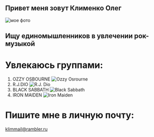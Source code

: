 ## Привет меня зовут Клименко Олег 

![мое фото](https://ok.ru/dk?cmd=PopLayerPhoto&st.layer.cmd=PopLayerPhoto&st.layer.src.p.unconfirmed=on&st.layer.plc=photoPins&st.layer.photoId=45627185792&st.layer.src.p.userId=757310848&st.layer.type=PIN&st.layer.src.type=PIN&st.cmd=userPhotopins)

## Ищу единомышленников в увлечении рок-музыкой

# Увлекаюсь группами:

1. OZZY OSBOURNE ![Ozzy Osrourne](https://commons.wikimedia.org/wiki/File:OzzyChangingHands02-20-2010.jpg?uselang=ru)
2. R.J.DIO ![R.J. Dio](https://commons.wikimedia.org/wiki/File:Ronnie-James-Dio_Heaven-N-Hell_2009-06-11_Chicago_Photoby_Adam-Bielawski.jpg?uselang=ru)
3. BLACK SABBATH ![Black Sabbath](https://commons.wikimedia.org/wiki/File:Black_Sabbath_(1970).png?uselang=ru)
4. IRON MAIDEN ![Iron Maiden](https://commons.wikimedia.org/wiki/File:IRON_MAIDEN_-_Manchester_Apollo_-_1980.jpg?uselang=ru)

# Пишите мне в личную почту:

klimmail@rambler.ru